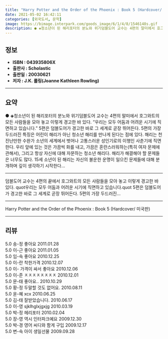 ```yaml
---
title: "Harry Potter and the Order of the Phoenix : Book 5 (Hardcover/ 미국판)"
date: 2021-05-02 16:42:11
categories: [외국도서, 문학]
image: https://bimage.interpark.com/goods_image/6/1/4/8/1546148s.gif
description: ● ◈청소년이 된 해리포터의 분노와 위기덤블도어 교수는 4편의 말미에서 호그와트의 모든 사람들을 모아 놓고 이렇게 경고한 바 있다. “우리는 모두 어둠과 어려운 시기에 직면하고 있습니다.” 5편은 덤블도어가 경고한 바로 그 세계로 곧장 뛰어든다. 5편의 가장 두드러진 특징은 어린이 해
---
```


## **정보**

- **ISBN : 043935806X**
- **출판사 : Scholastic**
- **출판일 : 20030621**
- **저자 : J.K. 롤링(Joanne Kathleen Rowling)**

------



## **요약**

●  ◈청소년이 된 해리포터의 분노와 위기덤블도어 교수는 4편의 말미에서 호그와트의 모든 사람들을 모아 놓고 이렇게 경고한 바 있다. “우리는 모두 어둠과 어려운 시기에 직면하고 있습니다.” 5편은 덤블도어가 경고한 바로 그 세계로 곧장 뛰어든다. 5편의 가장 두드러진 특징은 어린이 해리가 아닌 청소년 해리를 만나게 된다는 점에 있다. 해리는 천진난만한 수완가 소년의 세계에서 벗어나 고통스러운 성인기로의 이행인 사춘기에 직면한다. 우리 앞에 있는 것은 가끔씩 화를 내고, 가끔은 혼란스러워하는(특히 여자 문제에 관해서), 그리고 항상 자신에 대해 자문하는 청소년 해리다. 해리가 해결해야 할 문제들은 너무도 많다. 15세 소년이 된 해리는 자신의 불운한 운명이 일으킨 문제들에 대해 분개하며 깊이 생각하기 시작한다...

------

덤블도어 교수는 4편의 끝에서 호그와트의 모든 사람들을 모아 놓고 이렇게 경고한 바 있다. quot우리는 모두 어둠과 어려운 시기에 직면하고 있습니다.quot 5편은 덤블도어가 경고한 바로 그 세계로 곧장 뛰어든다. 5편의 가장 두드러진... 

------


Harry Potter and the Order of the Phoenix : Book 5 (Hardcover/ 미국판) 

------


## **리뷰** 

5.0 송-정 좋아요 2011.01.28 <br/>5.0 이-근 좋아요 2011.01.05 <br/>5.0 임-숙 좋아요 2010.12.25 <br/>5.0 이-란 착한가격 2010.12.07 <br/>5.0 이- 가격이 싸서 좋아요 2010.12.06 <br/>5.0 이-준 ㅈㅈㅈㅈㅈㅈㅈㅈ 2010.12.01 <br/>5.0 문-태 좋아요.. 2010.10.29 <br/>5.0 황-정 두말할 것도 없어요. 2010.08.11 <br/>5.0 윤-혜 xcx 2010.06.25 <br/>5.0 김-태 잘받았습니다. 2010.06.17 <br/>5.0 이-영 sjklhglxjgxjg 2010.03.19 <br/>5.0 박-정 헤리포터 2010.02.04 <br/>5.0 장-영 역시 인터파크예요 2009.12.30 <br/>5.0 박-경 영어 씨디와 함게 구입 2009.12.17 <br/>5.0 변-숙 아이 생일선물 2009.09.28 <br/>